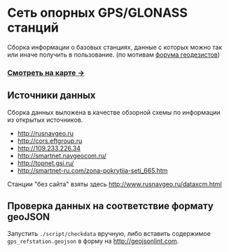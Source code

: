 # Сеть опорных GPS/GLONASS станций 

Сборка информации о базовых станциях, данные с которых можно так или иначе получить в пользование. (по мотивам [форума геодезистов](http://geodesist.ru/forum/threads/%D0%9F%D0%BE%D1%81%D1%82%D0%BE%D1%8F%D0%BD%D0%BD%D0%BE-%D0%B4%D0%B5%D0%B9%D1%81%D1%82%D0%B2%D1%83%D1%8E%D1%89%D0%B8%D0%B5-%D0%B1%D0%B0%D0%B7%D0%BE%D0%B2%D1%8B%D0%B5-%D1%81%D1%82%D0%B0%D0%BD%D1%86%D0%B8%D0%B8.4144/page-15#post-275679))

### [Смотреть на карте →](gps_refstation.geojson)


## Источники данных

Сборка данных выложена в качестве обзорной схемы по информации из открытых источников.

 - http://rusnavgeo.ru
 - http://cors.eftgroup.ru
 - http://109.233.226.34
 - http://smartnet.navgeocom.ru/
 - http://topnet.gsi.ru/ 
 - http://smartnet-ru.com/zona-pokrytija-seti_665.htm

Станции "без сайта" взяты здесь http://www.rusnavgeo.ru/dataxcm.html

## Проверка данных на соответствие формату geoJSON

Запустить `./script/checkdata` вручную, либо вставить содержимое `gps_refstation.geojson` в форму на http://geojsonlint.com.
